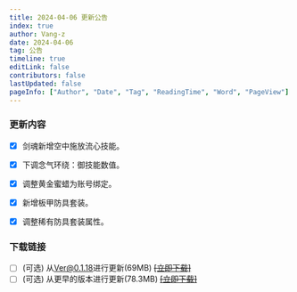 ```yaml
---
title: 2024-04-06 更新公告
index: true
author: Vang-z
date: 2024-04-06
tag: 公告
timeline: true
editLink: false
contributors: false
lastUpdated: false
pageInfo: ["Author", "Date", "Tag", "ReadingTime", "Word", "PageView"]
---
```


### 更新内容
- [x] 剑魂新增空中施放<a>流心</a>技能。
- [x] 下调<a>念气环绕：御</a>技能数值。
- [x] 调整<a>黄金蜜蜡</a>为账号绑定。
- [x] 新增<a>板甲防具套装</a>。
- [x] 调整<a>稀有防具套装</a>属性。


### 下载链接
- [ ] <a>(可选)</a> 从<a>Ver@0.1.18</a>进行更新(69MB) ~~[[立即下载]]()~~
- [ ] <a>(可选)</a> 从<a>更早的版本</a>进行更新(78.3MB) ~~[[立即下载]]()~~
